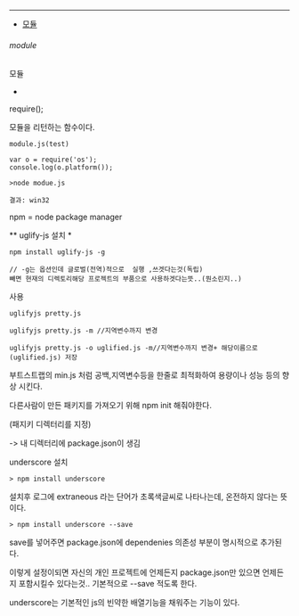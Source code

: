 
---
- [모듈](#module)

###### module
모듈

-

require();

모듈을 리턴하는 함수이다.

```
module.js(test)

var o = require('os');
console.log(o.platform());

>node modue.js

결과: win32
```

npm = node package manager

[](https://www.npmjs.com)

** uglify-js 설치 *

```
npm install uglify-js -g

// -g는 옵션인데 글로벌(전역)적으로  실행 ,쓰겟다는것(독립)
빼면 현재의 디렉토리해당 프로젝트의 부품으로 사용하겟다는뜻..(뭔소린지..)

```

사용
```
uglifyjs pretty.js

uglifyjs pretty.js -m //지역변수까지 변경

uglifyjs pretty.js -o uglified.js -m//지역변수까지 변경+ 해당이름으로(uglified.js) 저장

```
부트스트랩의 min.js 처럼 공백,지역변수등을 한줄로 최적화하여 용량이나 성능 등의 향상 시킨다.



다른사람이 만든 패키지를 가져오기 위해
npm init 해줘야한다.

(패지키 디렉터리를 지정)

-> 내 디렉터리에 package.json이 생김

underscore 설치
```
> npm install underscore

```
설치후 로그에 extraneous 라는 단어가 초록색글씨로 나타나는데, 온전하지 않다는 뜻이다.
```
> npm install underscore --save
```

save를 넣어주면 package.json에 dependenies 의존성 부분이 명시적으로 추가된다.

이렇게 설정이되면 자신의 개인 프로젝트에 언제든지 package.json만 있으면 언제든지 포함시킬수 있다는것.. 기본적으로 --save 적도록 한다.

underscore는 기본적인 js의 빈약한 배열기능을 채워주는 기능이 있다.
